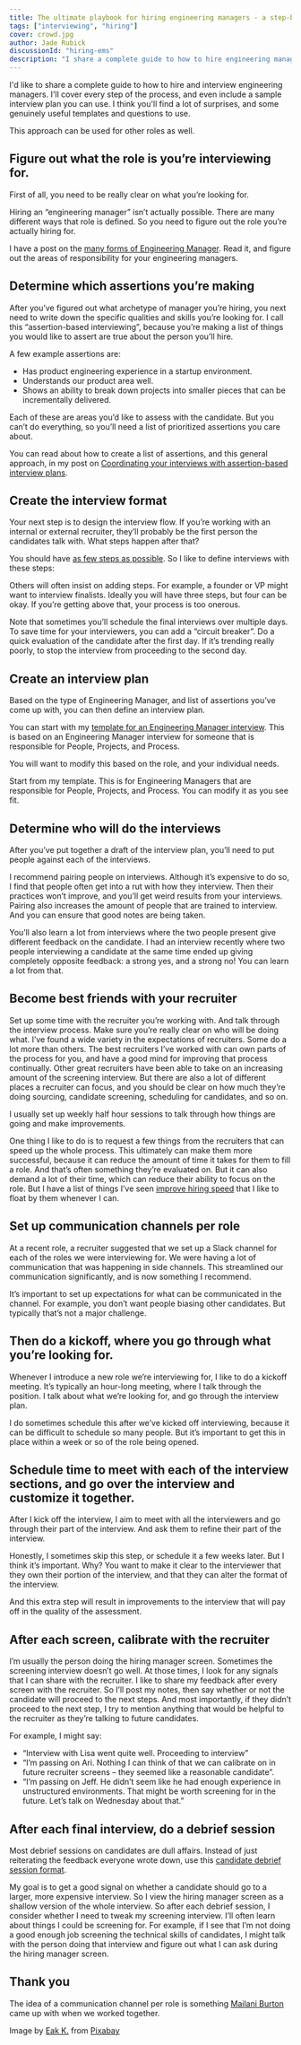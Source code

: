 ```yaml
---
title: The ultimate playbook for hiring engineering managers - a step-by-step guide
tags: ["interviewing", "hiring"]
cover: crowd.jpg
author: Jade Rubick
discussionId: "hiring-ems"
description: "I share a complete guide to how to hire engineering managers, including a sample interview plan"
---
```


I'd like to share a complete guide to how to hire and interview engineering managers. I'll cover every step of the process, and even include a sample interview plan you can use. I think you'll find a lot of surprises, and some genuinely useful templates and questions to use.

This approach can be used for other roles as well. 

<re-img src="crowd.jpg"></re-img>

## Figure out what the role is you’re interviewing for.

First of all, you need to be really clear on what you’re looking for. 

Hiring an “engineering manager” isn’t actually possible. There are many different ways that role is defined. So you need to figure out the role you’re actually hiring for. 

I have a post on the [many forms of Engineering Manager](/engineering-manager-vs-tech-lead/?utm_source=website-interview-ems&utm_medium=link&utm_campaign=interview-ems). Read it, and figure out the areas of responsibility for your engineering managers. 

## Determine which assertions you’re making

After you’ve figured out what archetype of manager you’re hiring, you next need to write down the specific qualities and skills you’re looking for. I call this “assertion-based interviewing”, because you’re making a list of things you would like to assert are true about the person you’ll hire. 

A few example assertions are:

* Has product engineering experience in a startup environment.
* Understands our product area well.
* Shows an ability to break down projects into smaller pieces that can be incrementally delivered.

Each of these are areas you’d like to assess with the candidate. But you can’t do everything, so you’ll need a list of prioritized assertions you care about. 

You can read about how to create a list of assertions, and this general approach, in my post on [Coordinating your interviews with assertion-based interview plans](/coordinate-your-interviews-with-an-interview-plan/?utm_source=website-interview-ems&utm_medium=link&utm_campaign=interview-ems).

## Create the interview format

Your next step is to design the interview flow. If you’re working with an internal or external recruiter, they’ll probably be the first person the candidates talk with. What steps happen after that?

You should have [as few steps as possible](/how-to-speed-up-hiring/?utm_source=website-interview-ems&utm_medium=link&utm_campaign=interview-ems). So I like to define interviews with these steps:

<re-img src="interview-steps.png"></re-img>

Others will often insist on adding steps. For example, a founder or VP might want to interview finalists. Ideally you will have three steps, but four can be okay. If you’re getting above that, your process is too onerous.

Note that sometimes you’ll schedule the final interviews over multiple days. To save time for your interviewers, you can add a “circuit breaker”. Do a quick evaluation of the candidate after the first day. If it’s trending really poorly, to stop the interview from proceeding to the second day. 

## Create an interview plan

Based on the type of Engineering Manager, and list of assertions you’ve come up with, you can then define an interview plan. 

You can start with my [template for an Engineering Manager interview](https://docs.google.com/document/u/0/d/1Cvyg4lOupG-e1mJBs5RGXpQ1D5rZgJiIwDhfn1vhKJg/edit). This is based on an Engineering Manager interview for someone that is responsible for People, Projects, and Process. 

You will want to modify this based on the role, and your individual needs. 

Start from my template. This is for Engineering Managers that are responsible for People, Projects, and Process. You can modify it as you see fit. 

## Determine who will do the interviews

After you’ve put together a draft of the interview plan, you’ll need to put people against each of the interviews. 

I recommend pairing people on interviews. Although it’s expensive to do so, I find that people often get into a rut with how they interview. Then their practices won’t improve, and you’ll get weird results from your interviews. Pairing also increases the amount of people that are trained to interview. And you can ensure that good notes are being taken. 

You’ll also learn a lot from interviews where the two people present give different feedback on the candidate. I had an interview recently where two people interviewing a candidate at the same time ended up giving completely opposite feedback: a strong yes, and a strong no! You can learn a lot from that.

## Become best friends with your recruiter

Set up some time with the recruiter you’re working with. And talk through the interview process. Make sure you’re really clear on who will be doing what. I’ve found a wide variety in the expectations of recruiters. Some do a lot more than others. The best recruiters I’ve worked with can own parts of the process for you, and have a good mind for improving that process continually. Other great recruiters have been able to take on an increasing amount of the screening interview. But there are also a lot of different places a recruiter can focus, and you should be clear on how much they’re doing sourcing, candidate screening, scheduling for candidates, and so on.

I usually set up weekly half hour sessions to talk through how things are going and make improvements. 

One thing I like to do is to request a few things from the recruiters that can speed up the whole process. This ultimately can make them more successful, because it can reduce the amount of time it takes for them to fill a role. And that’s often something they’re evaluated on. But it can also demand a lot of their time, which can reduce their ability to focus on the role. But I have a list of things I’ve seen [improve hiring speed](/how-to-speed-up-hiring/?utm_source=website-interview-ems&utm_medium=link&utm_campaign=interview-ems) that I like to float by them whenever I can. 

## Set up communication channels per role

At a recent role, a recruiter suggested that we set up a Slack channel for each of the roles we were interviewing for. We were having a lot of communication that was happening in side channels. This streamlined our communication significantly, and is now something I recommend. 

It’s important to set up expectations for what can be communicated in the channel. For example, you don’t want people biasing other candidates. But typically that’s not a major challenge.

## Then do a kickoff, where you go through what you’re looking for.

Whenever I introduce a new role we’re interviewing for, I like to do a kickoff meeting. It’s typically an hour-long meeting, where I talk through the position. I talk about what we’re looking for, and go through the interview plan. 

I do sometimes schedule this after we’ve kicked off interviewing, because it can be difficult to schedule so many people. But it’s important to get this in place within a week or so of the role being opened. 

## Schedule time to meet with each of the interview sections, and go over the interview and customize it together. 

After I kick off the interview, I aim to meet with all the interviewers and go through their part of the interview. And ask them to refine their part of the interview.

Honestly, I sometimes skip this step, or schedule it a few weeks later. But I think it’s important. Why? You want to make it clear to the interviewer that they own their portion of the interview, and that they can alter the format of the interview. 

And this extra step will result in improvements to the interview that will pay off in the quality of the assessment. 

## After each screen, calibrate with the recruiter

I’m usually the person doing the hiring manager screen. Sometimes the screening interview doesn’t go well. At those times, I look for any signals that I can share with the recruiter. I like to share my feedback after every screen with the recruiter. So I’ll post my notes, then say whether or not the candidate will proceed to the next steps. And most importantly, if they didn’t proceed to the next step, I try to mention anything that would be helpful to the recruiter as they’re talking to future candidates. 

For example, I might say:

* “Interview with Lisa went quite well. Proceeding to interview”
* “I’m passing on Ari. Nothing I can think of that we can calibrate on in future recruiter screens – they seemed like a reasonable candidate”.
* “I’m passing on Jeff. He didn’t seem like he had enough experience in unstructured environments. That might be worth screening for in the future. Let’s talk on Wednesday about that.”

## After each final interview, do a debrief session

Most debrief sessions on candidates are dull affairs. Instead of just reiterating the feedback everyone wrote down, use this [candidate debrief session format](/candidate-review-meeting/?utm_source=website-interview-ems&utm_medium=link&utm_campaign=interview-ems). 

My goal is to get a good signal on whether a candidate should go to a larger, more expensive interview. So I view the hiring manager screen as a shallow version of the whole interview. So after each debrief session, I consider whether I need to tweak my screening interview. I’ll often learn about things I could be screening for. For example, if I see that I’m not doing a good enough job screening the technical skills of candidates, I might talk with the person doing that interview and figure out what I can ask during the hiring manager screen. 

## Thank you

The idea of a communication channel per role is something [Mailani Burton](https://www.linkedin.com/in/mailani-burton-5b151680/) came up with when we worked together. 

Image by <a href="https://pixabay.com/users/eak_kkk-907811/?utm_source=link-attribution&amp;utm_medium=referral&amp;utm_campaign=image&amp;utm_content=1044891">Eak K.</a> from <a href="https://pixabay.com//?utm_source=link-attribution&amp;utm_medium=referral&amp;utm_campaign=image&amp;utm_content=1044891">Pixabay</a>